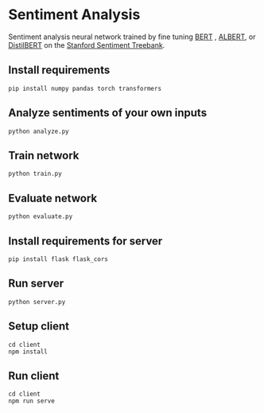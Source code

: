 # Sentiment Analysis

Sentiment analysis neural network trained by fine tuning [BERT](https://arxiv.org/pdf/1810.04805.pdf) , [ALBERT](https://arxiv.org/pdf/1909.11942.pdf), or [DistilBERT](https://arxiv.org/pdf/1910.01108.pdf) on the [Stanford Sentiment Treebank](https://nlp.stanford.edu/sentiment/).

## Install requirements
```
pip install numpy pandas torch transformers
```

## Analyze sentiments of your own inputs
```
python analyze.py
```

## Train network
```
python train.py
```

## Evaluate network
```
python evaluate.py
```

## Install requirements for server
```
pip install flask flask_cors
```

## Run server
```
python server.py
```

## Setup client
```
cd client
npm install
```

## Run client
```
cd client
npm run serve
```
